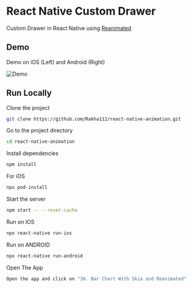 # React Native Custom Drawer

Custom Drawer in React Native using [Reanimated](https://docs.swmansion.com/react-native-reanimated/)

## Demo

Demo on iOS (Left) and Android (Right)

![Demo](https://github.com/Rakha112/react-native-animation/blob/main/src/33-React-Native-Custom-Drawer-2/Demo.gif)

## Run Locally

Clone the project

```bash
git clone https://github.com/Rakha112/react-native-animation.git
```

Go to the project directory

```bash
cd react-native-animation
```

Install dependencies

```bash
npm install
```

For iOS

```bash
npx pod-install
```

Start the server

```bash
npm start -- --reset-cache
```

Run on IOS

```bash
npx react-native run-ios
```

Run on ANDROID

```bash
npx react-native run-android
```

Open The App

```bash
Open the app and click on "30. Bar Chart With Skia and Reanimated"
```
